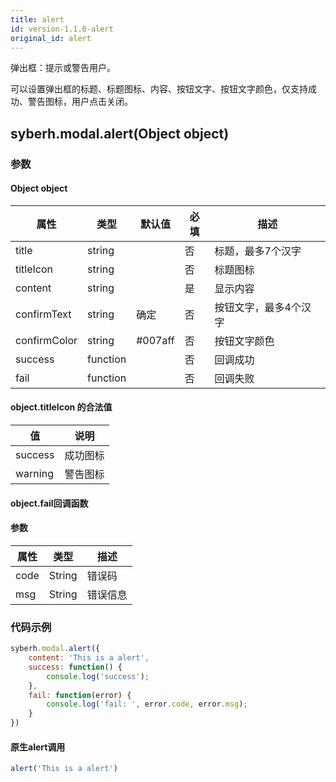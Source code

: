 ```yaml
---
title: alert
id: version-1.1.0-alert
original_id: alert
---
```


弹出框：提示或警告用户。

可以设置弹出框的标题、标题图标、内容、按钮文字、按钮文字颜色，仅支持成功、警告图标，用户点击关闭。

<!-- 支持`Promise` 使用。 -->



## syberh.modal.alert(Object object)
### 参数
#### Object object
| 属性     | 类型   | 默认值  |  必填 | 描述                         |
| ---------- | ------- | -------- | ---------------- | ----------------------------------
| title | string |  | 否 | 标题，最多7个汉字 |
| titleIcon | string |       | 否 | 标题图标 |
| content | string |  | 是 | 显示内容 |
| confirmText | string | 确定 | 否 | 按钮文字，最多4个汉字 |
| confirmColor | string| #007aff  | 否 | 按钮文字颜色 |
| success | function |  |  否     | 回调成功      |
| fail   | function |  |  否     | 回调失败      |


#### object.titleIcon 的合法值
| 值     | 说明    |       
| ---------- | ------- | 
| success | 成功图标 |
| warning | 警告图标 |


#### object.fail回调函数
#### 参数
| 属性 | 类型  | 描述 |
| -- | -- | -- |
| code | String | 错误码 |
| msg | String  | 错误信息 |

### 代码示例
```javascript
syberh.modal.alert({
    content: 'This is a alert',
    success: function() {
        console.log('success');            
    },
    fail: function(error) {
        console.log('fail: ', error.code, error.msg);
    }
})
```

<!-- #### Promise
```javascript
syberh.modal.alert({
    content: 'This is a alert',
}).then(function() {
    console.log('success');
}).catch(function(error) {
    console.log('fail: ', error.code, error.msg);
})
``` -->

#### 原生alert调用
```javascript
alert('This is a alert')
```
